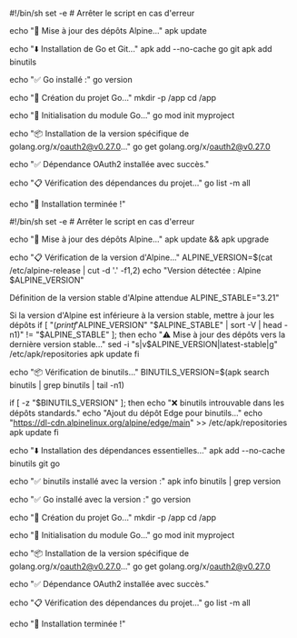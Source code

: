 #!/bin/sh
set -e  # Arrêter le script en cas d'erreur

echo "🔄 Mise à jour des dépôts Alpine..."
apk update

echo "⬇️ Installation de Go et Git..."
apk add --no-cache go git
apk add binutils

echo "✅ Go installé :"
go version

echo "📁 Création du projet Go..."
mkdir -p /app
cd /app

echo "🔹 Initialisation du module Go..."
go mod init myproject

echo "📦 Installation de la version spécifique de golang.org/x/oauth2@v0.27.0..."
go get golang.org/x/oauth2@v0.27.0

echo "✅ Dépendance OAuth2 installée avec succès."

echo "📋 Vérification des dépendances du projet..."
go list -m all

echo "🚀 Installation terminée !"



#!/bin/sh
set -e  # Arrêter le script en cas d'erreur

echo "🔄 Mise à jour des dépôts Alpine..."
apk update && apk upgrade

echo "📋 Vérification de la version d'Alpine..."
ALPINE_VERSION=$(cat /etc/alpine-release | cut -d '.' -f1,2)
echo "Version détectée : Alpine $ALPINE_VERSION"

Définition de la version stable d'Alpine attendue
ALPINE_STABLE="3.21"

Si la version d'Alpine est inférieure à la version stable, mettre à jour les dépôts
if [ "$(printf '%s\n' "$ALPINE_VERSION" "$ALPINE_STABLE" | sort -V | head -n1)" != "$ALPINE_STABLE" ]; then
    echo "⚠️ Mise à jour des dépôts vers la dernière version stable..."
    sed -i "s|v$ALPINE_VERSION|latest-stable|g" /etc/apk/repositories
    apk update
fi

echo "📦 Vérification de binutils..."
BINUTILS_VERSION=$(apk search binutils | grep binutils | tail -n1)

if [ -z "$BINUTILS_VERSION" ]; then
    echo "❌ binutils introuvable dans les dépôts standards."
    echo "Ajout du dépôt Edge pour binutils..."
    echo "https://dl-cdn.alpinelinux.org/alpine/edge/main" >> /etc/apk/repositories
    apk update
fi

echo "⬇️ Installation des dépendances essentielles..."
apk add --no-cache binutils git go

echo "✅ binutils installé avec la version :"
apk info binutils | grep version

echo "✅ Go installé avec la version :"
go version

echo "📁 Création du projet Go..."
mkdir -p /app
cd /app

echo "🔹 Initialisation du module Go..."
go mod init myproject

echo "📦 Installation de la version spécifique de golang.org/x/oauth2@v0.27.0..."
go get golang.org/x/oauth2@v0.27.0

echo "✅ Dépendance OAuth2 installée avec succès."

echo "📋 Vérification des dépendances du projet..."
go list -m all

echo "🚀 Installation terminée !"
